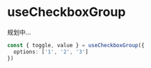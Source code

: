 # useCheckboxGroup

规划中...

```ts
const { toggle, value } = useCheckboxGroup({
  options: ['1', '2', '3']
})
```
